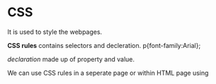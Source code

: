 # CSS 
It is used to style the webpages.

**CSS rules** contains selectors and decleration.
p{font-family:Arial};

*declaration* made up of property and value.

We can use CSS rules in a seperate page or within HTML page using <Style> element.

## Color
*It is really bring your pages to life*.

**Foreground color**
There are three ways to specify the color in CSS :
1. RGB values : rgb(100,100,50) how much do you want to use red,green and blue.

2. HEX code.
Six-digit used to represent the amount of red, green, and blue in the color : #ee3e80.

3. Color names

**Backgrond color**
Sets the color of the background.

Uses the same ways of the Foreground color(RGB values, HEX code and color name ).

### Color picker helps us to choose the color we want.

* Contrast : we need to set up the constrast between any text & background to ensure it is readable. 
* RGBA     : RGB with opacity.
* HSLA     : we can also use it with opacity. 
**HSL** it is a new way to specify colors using Hue, Saturation and Lightness.